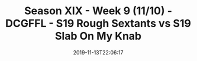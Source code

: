 ---
title: Season XIX - Week 9 (11/10) - DCGFFL - S19 Rough Sextants vs S19 Slab On My
  Knab
teams-score:
- team: _teams/navy-2.md
  score: 26
- team: _teams/concrete-grey.md
  score: 38
mvp: Nick, Alex
game-ball: Aaron, Dan
season: 19
week: 9
date: '2019-11-13T22:06:17'
pageid: season-xix-week-9-11-10-7035-vs-7029
---